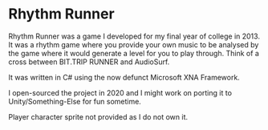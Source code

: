 # Rhythm Runner

Rhythm Runner was a game I developed for my final year of college in 2013. It was a rhythm game where you provide your own music to be analysed by the game where it would generate a level for you to play through. Think of a cross between BIT.TRIP RUNNER and AudioSurf.

It was written in C# using the now defunct Microsoft XNA Framework.

I open-sourced the project in 2020 and I might work on porting it to Unity/Something-Else for fun sometime.

Player character sprite not provided as I do not own it.
